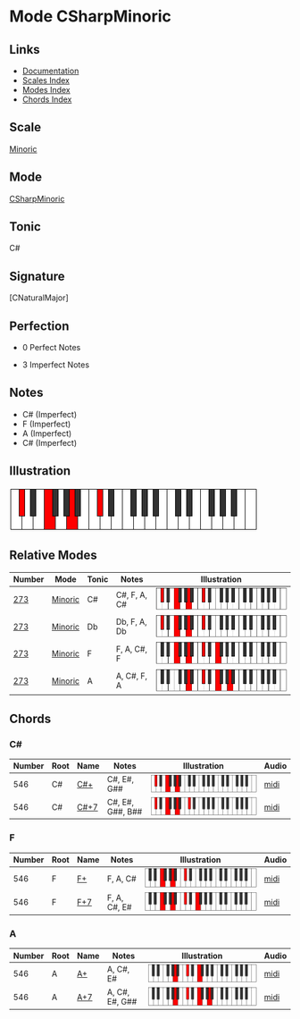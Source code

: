 # Mode CSharpMinoric

## Links

- [Documentation](index.md)
- [Scales Index](Scales.md)
- [Modes Index](Modes.md)
- [Chords Index](Chords.md)

## Scale

[Minoric](ScaleMinoric.md)

## Mode

[CSharpMinoric](ModeCSharpMinoric.md)

## Tonic

C#

## Signature

[CNaturalMajor]

## Perfection

 - 0 Perfect Notes

 - 3 Imperfect Notes

## Notes

- C# (Imperfect)
- F (Imperfect)
- A (Imperfect)
- C# (Imperfect)

## Illustration

![CSharpMinoric](ModeCSharpMinoric.png)

## Relative Modes

| Number | Mode | Tonic | Notes | Illustration |
|--------|------|-------|-------|--------------|
| [273](https://ianring.com/musictheory/scales/273) | [Minoric](ModeMinoric.md) | C# | C#, F, A, C# | ![CSharpMinoric](ModeCSharpMinoric.png) |
| [273](https://ianring.com/musictheory/scales/273) | [Minoric](ModeMinoric.md) | Db | Db, F, A, Db | ![DFlatMinoric](ModeDFlatMinoric.png) |
| [273](https://ianring.com/musictheory/scales/273) | [Minoric](ModeMinoric.md) | F | F, A, C#, F | ![FNaturalMinoric](ModeFNaturalMinoric.png) |
| [273](https://ianring.com/musictheory/scales/273) | [Minoric](ModeMinoric.md) | A | A, C#, F, A | ![ANaturalMinoric](ModeANaturalMinoric.png) |

## Chords

### C#

| Number | Root | Name | Notes | Illustration | Audio |
|--------|------|------|-------|--------------|-------|
| 546 | C# | [C#+](ChordCSharpAugmented.md) | C#, E#, G## | ![C#+](ChordCSharpAugmentedRootPosition.png) | [midi](ChordCSharpAugmentedRootPosition.mid) |
| 546 | C# | [C#+7](ChordCSharpAugmentedAugmentedSeventh.md) | C#, E#, G##, B## | ![C#+7](ChordCSharpAugmentedAugmentedSeventhRootPosition.png) | [midi](ChordCSharpAugmentedAugmentedSeventhRootPosition.mid) |

### F

| Number | Root | Name | Notes | Illustration | Audio |
|--------|------|------|-------|--------------|-------|
| 546 | F | [F+](ChordFNaturalAugmented.md) | F, A, C# | ![F+](ChordFNaturalAugmentedRootPosition.png) | [midi](ChordFNaturalAugmentedRootPosition.mid) |
| 546 | F | [F+7](ChordFNaturalAugmentedAugmentedSeventh.md) | F, A, C#, E# | ![F+7](ChordFNaturalAugmentedAugmentedSeventhRootPosition.png) | [midi](ChordFNaturalAugmentedAugmentedSeventhRootPosition.mid) |

### A

| Number | Root | Name | Notes | Illustration | Audio |
|--------|------|------|-------|--------------|-------|
| 546 | A | [A+](ChordANaturalAugmented.md) | A, C#, E# | ![A+](ChordANaturalAugmentedRootPosition.png) | [midi](ChordANaturalAugmentedRootPosition.mid) |
| 546 | A | [A+7](ChordANaturalAugmentedAugmentedSeventh.md) | A, C#, E#, G## | ![A+7](ChordANaturalAugmentedAugmentedSeventhRootPosition.png) | [midi](ChordANaturalAugmentedAugmentedSeventhRootPosition.mid) |

